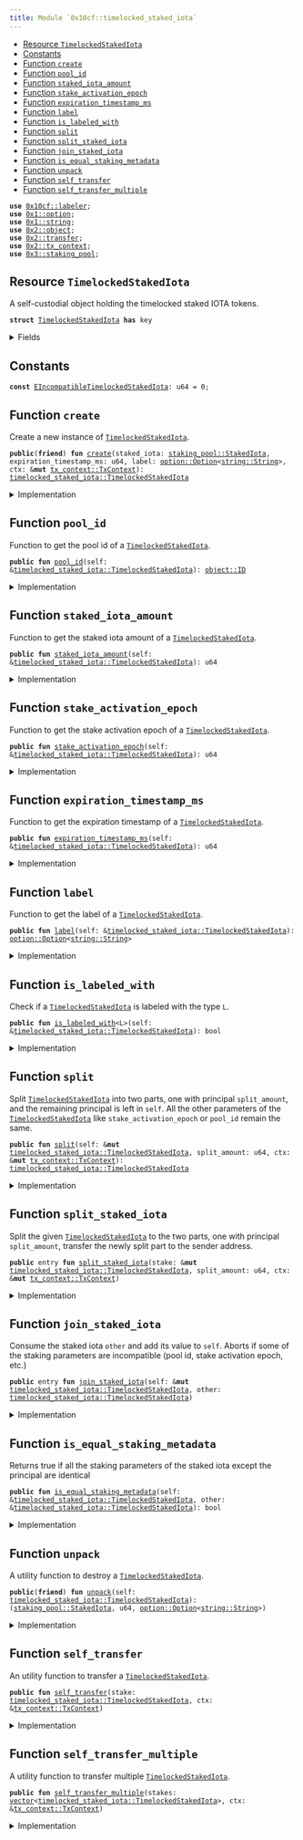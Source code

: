 ```yaml
---
title: Module `0x10cf::timelocked_staked_iota`
---
```


-   [Resource `TimelockedStakedIota`](#0x10cf_timelocked_staked_iota_TimelockedStakedIota)
-   [Constants](#@Constants_0)
-   [Function `create`](#0x10cf_timelocked_staked_iota_create)
-   [Function `pool_id`](#0x10cf_timelocked_staked_iota_pool_id)
-   [Function `staked_iota_amount`](#0x10cf_timelocked_staked_iota_staked_iota_amount)
-   [Function `stake_activation_epoch`](#0x10cf_timelocked_staked_iota_stake_activation_epoch)
-   [Function `expiration_timestamp_ms`](#0x10cf_timelocked_staked_iota_expiration_timestamp_ms)
-   [Function `label`](#0x10cf_timelocked_staked_iota_label)
-   [Function `is_labeled_with`](#0x10cf_timelocked_staked_iota_is_labeled_with)
-   [Function `split`](#0x10cf_timelocked_staked_iota_split)
-   [Function `split_staked_iota`](#0x10cf_timelocked_staked_iota_split_staked_iota)
-   [Function `join_staked_iota`](#0x10cf_timelocked_staked_iota_join_staked_iota)
-   [Function `is_equal_staking_metadata`](#0x10cf_timelocked_staked_iota_is_equal_staking_metadata)
-   [Function `unpack`](#0x10cf_timelocked_staked_iota_unpack)
-   [Function `self_transfer`](#0x10cf_timelocked_staked_iota_self_transfer)
-   [Function `self_transfer_multiple`](#0x10cf_timelocked_staked_iota_self_transfer_multiple)

<pre><code><b>use</b> <a href="labeler.md#0x10cf_labeler">0x10cf::labeler</a>;
<b>use</b> <a href="../move-stdlib/option.md#0x1_option">0x1::option</a>;
<b>use</b> <a href="../move-stdlib/string.md#0x1_string">0x1::string</a>;
<b>use</b> <a href="../iota-framework/object.md#0x2_object">0x2::object</a>;
<b>use</b> <a href="../iota-framework/transfer.md#0x2_transfer">0x2::transfer</a>;
<b>use</b> <a href="../iota-framework/tx_context.md#0x2_tx_context">0x2::tx_context</a>;
<b>use</b> <a href="../iota-system/staking_pool.md#0x3_staking_pool">0x3::staking_pool</a>;
</code></pre>

<a name="0x10cf_timelocked_staked_iota_TimelockedStakedIota"></a>

## Resource `TimelockedStakedIota`

A self-custodial object holding the timelocked staked IOTA tokens.

<pre><code><b>struct</b> <a href="timelocked_staked_iota.md#0x10cf_timelocked_staked_iota_TimelockedStakedIota">TimelockedStakedIota</a> <b>has</b> key
</code></pre>

<details>
<summary>Fields</summary>

<dl>
<dt>
<code>id: <a href="../iota-framework/object.md#0x2_object_UID">object::UID</a></code>
</dt>
<dd>

</dd>
<dt>
<code>staked_iota: <a href="../iota-system/staking_pool.md#0x3_staking_pool_StakedIota">staking_pool::StakedIota</a></code>
</dt>
<dd>
 A self-custodial object holding the staked IOTA tokens.
</dd>
<dt>
<code>expiration_timestamp_ms: u64</code>
</dt>
<dd>
 This is the epoch time stamp of when the lock expires.
</dd>
<dt>
<code>label: <a href="../move-stdlib/option.md#0x1_option_Option">option::Option</a>&lt;<a href="../move-stdlib/string.md#0x1_string_String">string::String</a>&gt;</code>
</dt>
<dd>
 Timelock related label.
</dd>
</dl>

</details>

<a name="@Constants_0"></a>

## Constants

<a name="0x10cf_timelocked_staked_iota_EIncompatibleTimelockedStakedIota"></a>

<pre><code><b>const</b> <a href="timelocked_staked_iota.md#0x10cf_timelocked_staked_iota_EIncompatibleTimelockedStakedIota">EIncompatibleTimelockedStakedIota</a>: u64 = 0;
</code></pre>

<a name="0x10cf_timelocked_staked_iota_create"></a>

## Function `create`

Create a new instance of <code><a href="timelocked_staked_iota.md#0x10cf_timelocked_staked_iota_TimelockedStakedIota">TimelockedStakedIota</a></code>.

<pre><code><b>public</b>(<b>friend</b>) <b>fun</b> <a href="timelocked_staked_iota.md#0x10cf_timelocked_staked_iota_create">create</a>(staked_iota: <a href="../iota-system/staking_pool.md#0x3_staking_pool_StakedIota">staking_pool::StakedIota</a>, expiration_timestamp_ms: u64, label: <a href="../move-stdlib/option.md#0x1_option_Option">option::Option</a>&lt;<a href="../move-stdlib/string.md#0x1_string_String">string::String</a>&gt;, ctx: &<b>mut</b> <a href="../iota-framework/tx_context.md#0x2_tx_context_TxContext">tx_context::TxContext</a>): <a href="timelocked_staked_iota.md#0x10cf_timelocked_staked_iota_TimelockedStakedIota">timelocked_staked_iota::TimelockedStakedIota</a>
</code></pre>

<details>
<summary>Implementation</summary>

<pre><code><b>public</b>(package) <b>fun</b> <a href="timelocked_staked_iota.md#0x10cf_timelocked_staked_iota_create">create</a>(
    staked_iota: StakedIota,
    expiration_timestamp_ms: u64,
    label: Option&lt;String&gt;,
    ctx: &<b>mut</b> TxContext
): <a href="timelocked_staked_iota.md#0x10cf_timelocked_staked_iota_TimelockedStakedIota">TimelockedStakedIota</a> {
    <a href="timelocked_staked_iota.md#0x10cf_timelocked_staked_iota_TimelockedStakedIota">TimelockedStakedIota</a> {
        id: <a href="../iota-framework/object.md#0x2_object_new">object::new</a>(ctx),
        staked_iota,
        expiration_timestamp_ms,
        label,
    }
}
</code></pre>

</details>

<a name="0x10cf_timelocked_staked_iota_pool_id"></a>

## Function `pool_id`

Function to get the pool id of a <code><a href="timelocked_staked_iota.md#0x10cf_timelocked_staked_iota_TimelockedStakedIota">TimelockedStakedIota</a></code>.

<pre><code><b>public</b> <b>fun</b> <a href="timelocked_staked_iota.md#0x10cf_timelocked_staked_iota_pool_id">pool_id</a>(self: &<a href="timelocked_staked_iota.md#0x10cf_timelocked_staked_iota_TimelockedStakedIota">timelocked_staked_iota::TimelockedStakedIota</a>): <a href="../iota-framework/object.md#0x2_object_ID">object::ID</a>
</code></pre>

<details>
<summary>Implementation</summary>

<pre><code><b>public</b> <b>fun</b> <a href="timelocked_staked_iota.md#0x10cf_timelocked_staked_iota_pool_id">pool_id</a>(self: &<a href="timelocked_staked_iota.md#0x10cf_timelocked_staked_iota_TimelockedStakedIota">TimelockedStakedIota</a>): ID { self.staked_iota.<a href="timelocked_staked_iota.md#0x10cf_timelocked_staked_iota_pool_id">pool_id</a>() }
</code></pre>

</details>

<a name="0x10cf_timelocked_staked_iota_staked_iota_amount"></a>

## Function `staked_iota_amount`

Function to get the staked iota amount of a <code><a href="timelocked_staked_iota.md#0x10cf_timelocked_staked_iota_TimelockedStakedIota">TimelockedStakedIota</a></code>.

<pre><code><b>public</b> <b>fun</b> <a href="timelocked_staked_iota.md#0x10cf_timelocked_staked_iota_staked_iota_amount">staked_iota_amount</a>(self: &<a href="timelocked_staked_iota.md#0x10cf_timelocked_staked_iota_TimelockedStakedIota">timelocked_staked_iota::TimelockedStakedIota</a>): u64
</code></pre>

<details>
<summary>Implementation</summary>

<pre><code><b>public</b> <b>fun</b> <a href="timelocked_staked_iota.md#0x10cf_timelocked_staked_iota_staked_iota_amount">staked_iota_amount</a>(self: &<a href="timelocked_staked_iota.md#0x10cf_timelocked_staked_iota_TimelockedStakedIota">TimelockedStakedIota</a>): u64 { self.staked_iota.<a href="timelocked_staked_iota.md#0x10cf_timelocked_staked_iota_staked_iota_amount">staked_iota_amount</a>() }
</code></pre>

</details>

<a name="0x10cf_timelocked_staked_iota_stake_activation_epoch"></a>

## Function `stake_activation_epoch`

Function to get the stake activation epoch of a <code><a href="timelocked_staked_iota.md#0x10cf_timelocked_staked_iota_TimelockedStakedIota">TimelockedStakedIota</a></code>.

<pre><code><b>public</b> <b>fun</b> <a href="timelocked_staked_iota.md#0x10cf_timelocked_staked_iota_stake_activation_epoch">stake_activation_epoch</a>(self: &<a href="timelocked_staked_iota.md#0x10cf_timelocked_staked_iota_TimelockedStakedIota">timelocked_staked_iota::TimelockedStakedIota</a>): u64
</code></pre>

<details>
<summary>Implementation</summary>

<pre><code><b>public</b> <b>fun</b> <a href="timelocked_staked_iota.md#0x10cf_timelocked_staked_iota_stake_activation_epoch">stake_activation_epoch</a>(self: &<a href="timelocked_staked_iota.md#0x10cf_timelocked_staked_iota_TimelockedStakedIota">TimelockedStakedIota</a>): u64 {
    self.staked_iota.<a href="timelocked_staked_iota.md#0x10cf_timelocked_staked_iota_stake_activation_epoch">stake_activation_epoch</a>()
}
</code></pre>

</details>

<a name="0x10cf_timelocked_staked_iota_expiration_timestamp_ms"></a>

## Function `expiration_timestamp_ms`

Function to get the expiration timestamp of a <code><a href="timelocked_staked_iota.md#0x10cf_timelocked_staked_iota_TimelockedStakedIota">TimelockedStakedIota</a></code>.

<pre><code><b>public</b> <b>fun</b> <a href="timelocked_staked_iota.md#0x10cf_timelocked_staked_iota_expiration_timestamp_ms">expiration_timestamp_ms</a>(self: &<a href="timelocked_staked_iota.md#0x10cf_timelocked_staked_iota_TimelockedStakedIota">timelocked_staked_iota::TimelockedStakedIota</a>): u64
</code></pre>

<details>
<summary>Implementation</summary>

<pre><code><b>public</b> <b>fun</b> <a href="timelocked_staked_iota.md#0x10cf_timelocked_staked_iota_expiration_timestamp_ms">expiration_timestamp_ms</a>(self: &<a href="timelocked_staked_iota.md#0x10cf_timelocked_staked_iota_TimelockedStakedIota">TimelockedStakedIota</a>): u64 {
    self.expiration_timestamp_ms
}
</code></pre>

</details>

<a name="0x10cf_timelocked_staked_iota_label"></a>

## Function `label`

Function to get the label of a <code><a href="timelocked_staked_iota.md#0x10cf_timelocked_staked_iota_TimelockedStakedIota">TimelockedStakedIota</a></code>.

<pre><code><b>public</b> <b>fun</b> <a href="timelocked_staked_iota.md#0x10cf_timelocked_staked_iota_label">label</a>(self: &<a href="timelocked_staked_iota.md#0x10cf_timelocked_staked_iota_TimelockedStakedIota">timelocked_staked_iota::TimelockedStakedIota</a>): <a href="../move-stdlib/option.md#0x1_option_Option">option::Option</a>&lt;<a href="../move-stdlib/string.md#0x1_string_String">string::String</a>&gt;
</code></pre>

<details>
<summary>Implementation</summary>

<pre><code><b>public</b> <b>fun</b> <a href="timelocked_staked_iota.md#0x10cf_timelocked_staked_iota_label">label</a>(self: &<a href="timelocked_staked_iota.md#0x10cf_timelocked_staked_iota_TimelockedStakedIota">TimelockedStakedIota</a>): Option&lt;String&gt; {
    self.label
}
</code></pre>

</details>

<a name="0x10cf_timelocked_staked_iota_is_labeled_with"></a>

## Function `is_labeled_with`

Check if a <code><a href="timelocked_staked_iota.md#0x10cf_timelocked_staked_iota_TimelockedStakedIota">TimelockedStakedIota</a></code> is labeled with the type <code>L</code>.

<pre><code><b>public</b> <b>fun</b> <a href="timelocked_staked_iota.md#0x10cf_timelocked_staked_iota_is_labeled_with">is_labeled_with</a>&lt;L&gt;(self: &<a href="timelocked_staked_iota.md#0x10cf_timelocked_staked_iota_TimelockedStakedIota">timelocked_staked_iota::TimelockedStakedIota</a>): bool
</code></pre>

<details>
<summary>Implementation</summary>

<pre><code><b>public</b> <b>fun</b> <a href="timelocked_staked_iota.md#0x10cf_timelocked_staked_iota_is_labeled_with">is_labeled_with</a>&lt;L&gt;(self: &<a href="timelocked_staked_iota.md#0x10cf_timelocked_staked_iota_TimelockedStakedIota">TimelockedStakedIota</a>): bool {
    <b>if</b> (self.label.is_some()) {
        self.label.borrow() == <a href="labeler.md#0x10cf_labeler_type_name">labeler::type_name</a>&lt;L&gt;()
    }
    <b>else</b> {
        <b>false</b>
    }
}
</code></pre>

</details>

<a name="0x10cf_timelocked_staked_iota_split"></a>

## Function `split`

Split <code><a href="timelocked_staked_iota.md#0x10cf_timelocked_staked_iota_TimelockedStakedIota">TimelockedStakedIota</a></code> into two parts, one with principal <code>split_amount</code>,
and the remaining principal is left in <code>self</code>.
All the other parameters of the <code><a href="timelocked_staked_iota.md#0x10cf_timelocked_staked_iota_TimelockedStakedIota">TimelockedStakedIota</a></code> like <code>stake_activation_epoch</code> or <code>pool_id</code> remain the same.

<pre><code><b>public</b> <b>fun</b> <a href="timelocked_staked_iota.md#0x10cf_timelocked_staked_iota_split">split</a>(self: &<b>mut</b> <a href="timelocked_staked_iota.md#0x10cf_timelocked_staked_iota_TimelockedStakedIota">timelocked_staked_iota::TimelockedStakedIota</a>, split_amount: u64, ctx: &<b>mut</b> <a href="../iota-framework/tx_context.md#0x2_tx_context_TxContext">tx_context::TxContext</a>): <a href="timelocked_staked_iota.md#0x10cf_timelocked_staked_iota_TimelockedStakedIota">timelocked_staked_iota::TimelockedStakedIota</a>
</code></pre>

<details>
<summary>Implementation</summary>

<pre><code><b>public</b> <b>fun</b> <a href="timelocked_staked_iota.md#0x10cf_timelocked_staked_iota_split">split</a>(self: &<b>mut</b> <a href="timelocked_staked_iota.md#0x10cf_timelocked_staked_iota_TimelockedStakedIota">TimelockedStakedIota</a>, split_amount: u64, ctx: &<b>mut</b> TxContext): <a href="timelocked_staked_iota.md#0x10cf_timelocked_staked_iota_TimelockedStakedIota">TimelockedStakedIota</a> {
    <b>let</b> splitted_stake = self.staked_iota.<a href="timelocked_staked_iota.md#0x10cf_timelocked_staked_iota_split">split</a>(split_amount, ctx);

    <a href="timelocked_staked_iota.md#0x10cf_timelocked_staked_iota_TimelockedStakedIota">TimelockedStakedIota</a> {
        id: <a href="../iota-framework/object.md#0x2_object_new">object::new</a>(ctx),
        staked_iota: splitted_stake,
        expiration_timestamp_ms: self.expiration_timestamp_ms,
        label: self.label,
    }
}
</code></pre>

</details>

<a name="0x10cf_timelocked_staked_iota_split_staked_iota"></a>

## Function `split_staked_iota`

Split the given <code><a href="timelocked_staked_iota.md#0x10cf_timelocked_staked_iota_TimelockedStakedIota">TimelockedStakedIota</a></code> to the two parts, one with principal <code>split_amount</code>,
transfer the newly split part to the sender address.

<pre><code><b>public</b> entry <b>fun</b> <a href="timelocked_staked_iota.md#0x10cf_timelocked_staked_iota_split_staked_iota">split_staked_iota</a>(stake: &<b>mut</b> <a href="timelocked_staked_iota.md#0x10cf_timelocked_staked_iota_TimelockedStakedIota">timelocked_staked_iota::TimelockedStakedIota</a>, split_amount: u64, ctx: &<b>mut</b> <a href="../iota-framework/tx_context.md#0x2_tx_context_TxContext">tx_context::TxContext</a>)
</code></pre>

<details>
<summary>Implementation</summary>

<pre><code><b>public</b> entry <b>fun</b> <a href="timelocked_staked_iota.md#0x10cf_timelocked_staked_iota_split_staked_iota">split_staked_iota</a>(stake: &<b>mut</b> <a href="timelocked_staked_iota.md#0x10cf_timelocked_staked_iota_TimelockedStakedIota">TimelockedStakedIota</a>, split_amount: u64, ctx: &<b>mut</b> TxContext) {
    <a href="timelocked_staked_iota.md#0x10cf_timelocked_staked_iota_split">split</a>(stake, split_amount, ctx).<a href="timelocked_staked_iota.md#0x10cf_timelocked_staked_iota_self_transfer">self_transfer</a>(ctx);
}
</code></pre>

</details>

<a name="0x10cf_timelocked_staked_iota_join_staked_iota"></a>

## Function `join_staked_iota`

Consume the staked iota <code>other</code> and add its value to <code>self</code>.
Aborts if some of the staking parameters are incompatible (pool id, stake activation epoch, etc.)

<pre><code><b>public</b> entry <b>fun</b> <a href="timelocked_staked_iota.md#0x10cf_timelocked_staked_iota_join_staked_iota">join_staked_iota</a>(self: &<b>mut</b> <a href="timelocked_staked_iota.md#0x10cf_timelocked_staked_iota_TimelockedStakedIota">timelocked_staked_iota::TimelockedStakedIota</a>, other: <a href="timelocked_staked_iota.md#0x10cf_timelocked_staked_iota_TimelockedStakedIota">timelocked_staked_iota::TimelockedStakedIota</a>)
</code></pre>

<details>
<summary>Implementation</summary>

<pre><code><b>public</b> entry <b>fun</b> <a href="timelocked_staked_iota.md#0x10cf_timelocked_staked_iota_join_staked_iota">join_staked_iota</a>(self: &<b>mut</b> <a href="timelocked_staked_iota.md#0x10cf_timelocked_staked_iota_TimelockedStakedIota">TimelockedStakedIota</a>, other: <a href="timelocked_staked_iota.md#0x10cf_timelocked_staked_iota_TimelockedStakedIota">TimelockedStakedIota</a>) {
    <b>assert</b>!(self.<a href="timelocked_staked_iota.md#0x10cf_timelocked_staked_iota_is_equal_staking_metadata">is_equal_staking_metadata</a>(&other), <a href="timelocked_staked_iota.md#0x10cf_timelocked_staked_iota_EIncompatibleTimelockedStakedIota">EIncompatibleTimelockedStakedIota</a>);

    <b>let</b> <a href="timelocked_staked_iota.md#0x10cf_timelocked_staked_iota_TimelockedStakedIota">TimelockedStakedIota</a> {
        id,
        staked_iota,
        expiration_timestamp_ms: _,
        label: _,
    } = other;

    id.delete();

    self.staked_iota.join(staked_iota);
}
</code></pre>

</details>

<a name="0x10cf_timelocked_staked_iota_is_equal_staking_metadata"></a>

## Function `is_equal_staking_metadata`

Returns true if all the staking parameters of the staked iota except the principal are identical

<pre><code><b>public</b> <b>fun</b> <a href="timelocked_staked_iota.md#0x10cf_timelocked_staked_iota_is_equal_staking_metadata">is_equal_staking_metadata</a>(self: &<a href="timelocked_staked_iota.md#0x10cf_timelocked_staked_iota_TimelockedStakedIota">timelocked_staked_iota::TimelockedStakedIota</a>, other: &<a href="timelocked_staked_iota.md#0x10cf_timelocked_staked_iota_TimelockedStakedIota">timelocked_staked_iota::TimelockedStakedIota</a>): bool
</code></pre>

<details>
<summary>Implementation</summary>

<pre><code><b>public</b> <b>fun</b> <a href="timelocked_staked_iota.md#0x10cf_timelocked_staked_iota_is_equal_staking_metadata">is_equal_staking_metadata</a>(self: &<a href="timelocked_staked_iota.md#0x10cf_timelocked_staked_iota_TimelockedStakedIota">TimelockedStakedIota</a>, other: &<a href="timelocked_staked_iota.md#0x10cf_timelocked_staked_iota_TimelockedStakedIota">TimelockedStakedIota</a>): bool {
    self.staked_iota.<a href="timelocked_staked_iota.md#0x10cf_timelocked_staked_iota_is_equal_staking_metadata">is_equal_staking_metadata</a>(&other.staked_iota) &&
    (self.expiration_timestamp_ms == other.expiration_timestamp_ms) &&
    (self.<a href="timelocked_staked_iota.md#0x10cf_timelocked_staked_iota_label">label</a>() == other.<a href="timelocked_staked_iota.md#0x10cf_timelocked_staked_iota_label">label</a>())
}
</code></pre>

</details>

<a name="0x10cf_timelocked_staked_iota_unpack"></a>

## Function `unpack`

A utility function to destroy a <code><a href="timelocked_staked_iota.md#0x10cf_timelocked_staked_iota_TimelockedStakedIota">TimelockedStakedIota</a></code>.

<pre><code><b>public</b>(<b>friend</b>) <b>fun</b> <a href="timelocked_staked_iota.md#0x10cf_timelocked_staked_iota_unpack">unpack</a>(self: <a href="timelocked_staked_iota.md#0x10cf_timelocked_staked_iota_TimelockedStakedIota">timelocked_staked_iota::TimelockedStakedIota</a>): (<a href="../iota-system/staking_pool.md#0x3_staking_pool_StakedIota">staking_pool::StakedIota</a>, u64, <a href="../move-stdlib/option.md#0x1_option_Option">option::Option</a>&lt;<a href="../move-stdlib/string.md#0x1_string_String">string::String</a>&gt;)
</code></pre>

<details>
<summary>Implementation</summary>

<pre><code><b>public</b>(package) <b>fun</b> <a href="timelocked_staked_iota.md#0x10cf_timelocked_staked_iota_unpack">unpack</a>(self: <a href="timelocked_staked_iota.md#0x10cf_timelocked_staked_iota_TimelockedStakedIota">TimelockedStakedIota</a>): (StakedIota, u64, Option&lt;String&gt;) {
    <b>let</b> <a href="timelocked_staked_iota.md#0x10cf_timelocked_staked_iota_TimelockedStakedIota">TimelockedStakedIota</a> {
        id,
        staked_iota,
        expiration_timestamp_ms,
        label,
    } = self;

    <a href="../iota-framework/object.md#0x2_object_delete">object::delete</a>(id);

    (staked_iota, expiration_timestamp_ms, label)
}
</code></pre>

</details>

<a name="0x10cf_timelocked_staked_iota_self_transfer"></a>

## Function `self_transfer`

An utility function to transfer a <code><a href="timelocked_staked_iota.md#0x10cf_timelocked_staked_iota_TimelockedStakedIota">TimelockedStakedIota</a></code>.

<pre><code><b>public</b> <b>fun</b> <a href="timelocked_staked_iota.md#0x10cf_timelocked_staked_iota_self_transfer">self_transfer</a>(stake: <a href="timelocked_staked_iota.md#0x10cf_timelocked_staked_iota_TimelockedStakedIota">timelocked_staked_iota::TimelockedStakedIota</a>, ctx: &<a href="../iota-framework/tx_context.md#0x2_tx_context_TxContext">tx_context::TxContext</a>)
</code></pre>

<details>
<summary>Implementation</summary>

<pre><code><b>public</b> <b>fun</b> <a href="timelocked_staked_iota.md#0x10cf_timelocked_staked_iota_self_transfer">self_transfer</a>(stake: <a href="timelocked_staked_iota.md#0x10cf_timelocked_staked_iota_TimelockedStakedIota">TimelockedStakedIota</a>, ctx: &TxContext) {
    <a href="../iota-framework/transfer.md#0x2_transfer_transfer">transfer::transfer</a>(stake, ctx.sender())
}
</code></pre>

</details>

<a name="0x10cf_timelocked_staked_iota_self_transfer_multiple"></a>

## Function `self_transfer_multiple`

A utility function to transfer multiple <code><a href="timelocked_staked_iota.md#0x10cf_timelocked_staked_iota_TimelockedStakedIota">TimelockedStakedIota</a></code>.

<pre><code><b>public</b> <b>fun</b> <a href="timelocked_staked_iota.md#0x10cf_timelocked_staked_iota_self_transfer_multiple">self_transfer_multiple</a>(stakes: <a href="../move-stdlib/vector.md#0x1_vector">vector</a>&lt;<a href="timelocked_staked_iota.md#0x10cf_timelocked_staked_iota_TimelockedStakedIota">timelocked_staked_iota::TimelockedStakedIota</a>&gt;, ctx: &<a href="../iota-framework/tx_context.md#0x2_tx_context_TxContext">tx_context::TxContext</a>)
</code></pre>

<details>
<summary>Implementation</summary>

<pre><code><b>public</b> <b>fun</b> <a href="timelocked_staked_iota.md#0x10cf_timelocked_staked_iota_self_transfer_multiple">self_transfer_multiple</a>(<b>mut</b> stakes: <a href="../move-stdlib/vector.md#0x1_vector">vector</a>&lt;<a href="timelocked_staked_iota.md#0x10cf_timelocked_staked_iota_TimelockedStakedIota">TimelockedStakedIota</a>&gt;, ctx: &TxContext) {
    // Transfer all the time-locked stakes <b>to</b> the recipient.
    <b>while</b> (!stakes.is_empty()) {
       <b>let</b> stake = stakes.pop_back();
       <a href="timelocked_staked_iota.md#0x10cf_timelocked_staked_iota_self_transfer">self_transfer</a>(stake, ctx);
    };

    // Destroy the empty <a href="../move-stdlib/vector.md#0x1_vector">vector</a>.
    <a href="../move-stdlib/vector.md#0x1_vector_destroy_empty">vector::destroy_empty</a>(stakes);
}
</code></pre>

</details>
